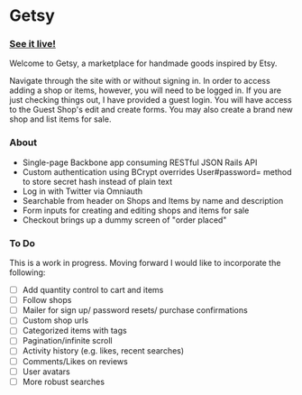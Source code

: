 # Getsy 
### [See it live!][heroku]

[heroku]: http://www.getsy.site

Welcome to Getsy, a marketplace for handmade goods inspired by Etsy.

Navigate through the site with or without signing in.  In order to access adding a shop or items, however, you will need to be logged in.  If you are just checking things out, I have provided a guest login.  You will have access to the Guest Shop's edit and create forms.  You may also create a brand new shop and list items for sale.  

### About
* Single-page Backbone app consuming RESTful JSON Rails API
* Custom authentication using BCrypt overrides User#password= method to store secret hash instead of plain text
* Log in with Twitter via Omniauth
* Searchable from header on Shops and Items by name and description
* Form inputs for creating and editing shops and items for sale
* Checkout brings up a dummy screen of "order placed"

### To Do
This is a work in progress. Moving forward I would like to incorporate
the following:
- [ ] Add quantity control to cart and items
- [ ] Follow shops
- [ ] Mailer for sign up/ password resets/ purchase confirmations
- [ ] Custom shop urls
- [ ] Categorized items with tags
- [ ] Pagination/infinite scroll
- [ ] Activity history (e.g. likes, recent searches)
- [ ] Comments/Likes on reviews
- [ ] User avatars
- [ ] More robust searches
